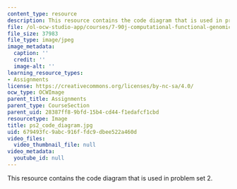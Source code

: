 ```yaml
---
content_type: resource
description: This resource contains the code diagram that is used in problem set 2.
file: /ol-ocw-studio-app/courses/7-90j-computational-functional-genomics-spring-2005/679493fc9abc916ffdc9dbee522a460d_ps2_code_diagram.jpg
file_size: 37983
file_type: image/jpeg
image_metadata:
  caption: ''
  credit: ''
  image-alt: ''
learning_resource_types:
- Assignments
license: https://creativecommons.org/licenses/by-nc-sa/4.0/
ocw_type: OCWImage
parent_title: Assignments
parent_type: CourseSection
parent_uid: 28387ff8-9bfd-15b4-cd44-f1edafcf1cbd
resourcetype: Image
title: ps2_code_diagram.jpg
uid: 679493fc-9abc-916f-fdc9-dbee522a460d
video_files:
  video_thumbnail_file: null
video_metadata:
  youtube_id: null
---
```

This resource contains the code diagram that is used in problem set 2.